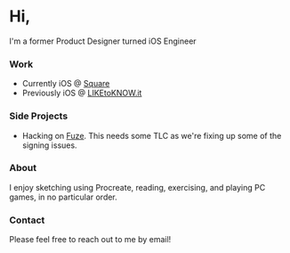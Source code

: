 # Hi,
I'm a former Product Designer turned iOS Engineer

### Work
- Currently iOS @ [Square](https://squareup.com)
- Previously iOS @ [LIKEtoKNOW.it](https://apps.apple.com/us/app/liketoknow-it/id1154027990)

### Side Projects
- Hacking on [Fuze](https://www.getfuze.app). This needs some TLC as we're fixing up some of the signing issues.

### About
I enjoy sketching using Procreate, reading, exercising, and playing PC games, in no particular order.

### Contact
Please feel free to reach out to me by email!
